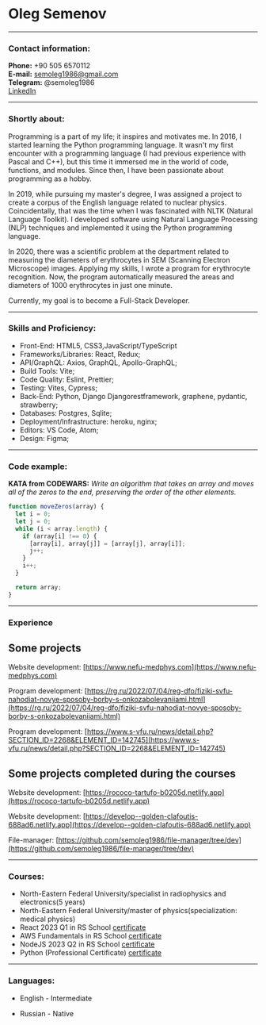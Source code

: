 # Oleg Semenov
---
### Contact information:
**Phone:** +90 505 6570112<br>
**E-mail:** semoleg1986@gmail.com<br>
**Telegram:** @semoleg1986<br>
[LinkedIn](https://www.linkedin.com/in/semoleg1986/)<br>

---

### Shortly about:

Programming is a part of my life; it inspires and motivates me. In 2016, I started learning the Python programming language. It wasn't my first encounter with a programming language (I had previous experience with Pascal and C++), but this time it immersed me in the world of code, functions, and modules. Since then, I have been passionate about programming as a hobby.<br>

In 2019, while pursuing my master's degree, I was assigned a project to create a corpus of the English language related to nuclear physics. Coincidentally, that was the time when I was fascinated with NLTK (Natural Language Toolkit). I developed software using Natural Language Processing (NLP) techniques and implemented it using the Python programming language.<br>

In 2020, there was a scientific problem at the department related to measuring the diameters of erythrocytes in SEM (Scanning Electron Microscope) images. Applying my skills, I wrote a program for erythrocyte recognition. Now, the program automatically measured the areas and diameters of 1000 erythrocytes in just one minute.<br>

Currently, my goal is to become a Full-Stack Developer.

---

### Skills and Proficiency:

- Front-End: HTML5, CSS3,JavaScript/TypeScript
- Frameworks/Libraries: React, Redux;
- API/GraphQL: Axios, GraphQL, Apollo-GraphQL;
- Build Tools: Vite;
- Code Quality: Eslint, Prettier;
- Testing: Vites, Cypress;
- Back-End: Python, Django Djangorestframework, graphene, pydantic, strawberry;
- Databases: Postgres, Sqlite;
- Deployment/Infrastructure: heroku, nginx;
- Editors: VS Code, Atom;
- Design: Figma;

---

### Code example:

**KATA from CODEWARS:**
*Write an algorithm that takes an array and moves all of the zeros to the end, preserving the order of the other elements.*

```javascript
function moveZeros(array) {
  let i = 0; 
  let j = 0; 
  while (i < array.length) {
    if (array[i] !== 0) {
      [array[i], array[j]] = [array[j], array[i]];
      j++;
    }
    i++;
  }

  return array;
}
```
---

### Experience

## Some projects

Website development: [https://www.nefu-medphys.com](https://www.nefu-medphys.com)

Program development: [https://rg.ru/2022/07/04/reg-dfo/fiziki-svfu-nahodiat-novye-sposoby-borby-s-onkozabolevaniiami.html](https://rg.ru/2022/07/04/reg-dfo/fiziki-svfu-nahodiat-novye-sposoby-borby-s-onkozabolevaniiami.html)

Program development: [https://www.s-vfu.ru/news/detail.php?SECTION_ID=2268&ELEMENT_ID=142745](https://www.s-vfu.ru/news/detail.php?SECTION_ID=2268&ELEMENT_ID=142745)

## Some projects completed during the courses

Website development: [https://rococo-tartufo-b0205d.netlify.app](https://rococo-tartufo-b0205d.netlify.app)

Website development: [https://develop--golden-clafoutis-688ad6.netlify.app](https://develop--golden-clafoutis-688ad6.netlify.app)

File-manager: [https://github.com/semoleg1986/file-manager/tree/dev](https://github.com/semoleg1986/file-manager/tree/dev)

---

### Courses:

* North-Eastern Federal University/specialist in radiophysics and electronics(5 years)
* North-Eastern Federal University/master of physics(specialization: medical physics)
* React 2023 Q1 in RS School [certificate](https://app.rs.school/certificate/a0n1gslo)
* AWS Fundamentals in RS School [certificate](https://app.rs.school/certificate/guapmure)
* NodeJS 2023 Q2 in RS School [certificate](https://app.rs.school/certificate/cxwnq4hz)
* Python (Professional Certificate) [certificate](https://www.coursera.org/account/accomplishments/specialization/certificate/R6E5ZGLTXPBT)

---

### Languages:

- English \- Intermediate

- Russian \- Native